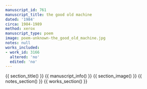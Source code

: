 ```yaml
---
manuscript_id: 761
manuscript_title: the good old machine
dated: '1984'
circa: 1984-1989
method: xerox
manuscript_type: poem
image: poem-unknown-the_good_old_machine.jpg
notes: null
works_included:
- work_id: 3166
  altered: 'no'
  edited: 'no'
---
```


{{ section_title() }}
{{ manuscript_info() }}
{{ section_image() }}
{{ notes_section() }}
{{ works_section() }}
